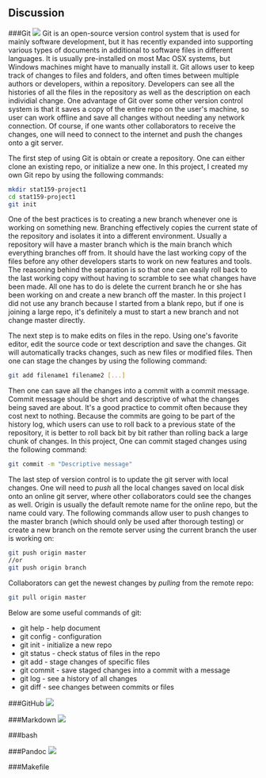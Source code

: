 Discussion
----------

###Git
![](../images/git-logo.png)
Git is an open-source version control system that is used for mainly software development, but it has recently expanded into supporting various types of documents in additional to software files in different languages. It is usually pre-installed on most Mac OSX systems, but Windows machines might have to manually install it. Git allows user to keep track of changes to files and folders, and often times between multiple authors or developers, within a repository. Developers can see all the histories of all the files in the repository as well as the description on each individial change. One advantage of Git over some other version control system is that it saves a copy of the entire repo on the user's machine, so user can work offline and save all changes without needing any network connection. Of course, if one wants other collaborators to receive the changes, one will need to connect to the internet and push the changes onto a git server. 

The first step of using Git is obtain or create a repository. One can either clone an existing repo, or initialize a new one. In this project, I created my own Git repo by using the following commands:

```bash
mkdir stat159-project1
cd stat159-project1
git init
```

One of the best practices is to creating a new branch whenever one is working on something new. Branching effectively copies the current state of the repository and isolates it into a different environment. Usually a repository will have a master branch which is the main branch which everything branches off from. It should have the last working copy of the files before any other developers starts to work on new features and tools. The reasoning behind the separation is so that one can easily roll back to the last working copy without having to scramble to see what changes have been made. All one has to do is delete the current branch he or she has been working on and create a new branch off the master. In this project I did not use any branch because I started from a blank repo, but if one is joining a large repo, it's definitely a must to start a new branch and not change master directly. 

The next step is to make edits on files in the repo. Using one's favorite editor, edit the source code or text description and save the changes. Git will automatically tracks changes, such as new files or modified files. Then one can stage the changes by using the following command:

```bash
git add filename1 filename2 [...]
```

Then one can save all the changes into a commit with a commit message. Commit message should be short and descriptive of what the changes being saved are about. It's a good practice to commit often because they cost next to nothing. Because the commits are going to be part of the history log, which users can use to roll back to a previous state of the repository, it is better to roll back bit by bit rather than rolling back a large chunk of changes. In this project, One can commit staged changes using the following command:

```bash
git commit -m "Descriptive message"
```

The last step of version control is to update the git server with local changes. One will need to *push* all the local changes saved on local disk onto an online git server, where other collaborators could see the changes as well. Origin is usually the default remote name for the online repo, but the name could vary. The following commands allow user to push changes to the master branch (which should only be used after thorough testing) or create a new branch on the remote server using the current branch the user is working on:

```bash
git push origin master 
//or
git push origin branch
```

Collaborators can get the newest changes by *pulling* from the remote repo:

```bash
git pull origin master
```

Below are some useful commands of git:
- git help
        - help document
- git config 
        - configuration
- git init
        - initialize a new repo
- git status 
        - check status of files in the repo
- git add
        - stage changes of specific files
- git commit 
        - save staged changes into a commit with a message
- git log
        - see a history of all changes
- git diff
        - see changes between commits or files

###GitHub
![](../images/github-logo.png)

###Markdown
![](../images/markdown-logo.png)

###bash

###Pandoc
![](../images/pandoc-logo.png)

###Makefile

